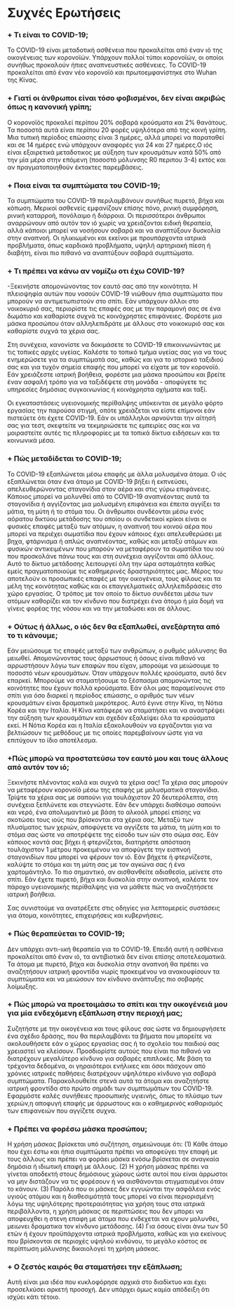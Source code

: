 # Συχνές Ερωτήσεις

### + Τι είναι το COVID-19;

Το COVID-19 είναι μεταδοτική ασθένεια που προκαλείται από έναν ιό της οικογένειας των κορονοϊών. Υπάρχουν πολλοί τύποι κορονοϊών, οι οποίοι συνήθως προκαλούν ήπιες αναπνευστικές ασθένειες. Το COVID-19 προκαλείται από έναν νέο κορονοϊό και πρωτοεμφανίστηκε στο Wuhan της Κίνας.

### + Γιατί οι άνθρωποι είναι τόσο φοβισμένοι, δεν είναι ακριβώς όπως η κανονική γρίπη;

Ο κορονοϊός προκαλεί περίπου 20% σοβαρά κρούσματα και 2% θανάτους. Τα ποσοστά αυτά είναι περίπου 20 φορές υψηλότερα από της κοινή γρίπη. Μια τυπική περίοδος επώασης είναι 3 ημέρες, αλλά μπορεί να παραταθεί και σε 14 ημέρες ενώ υπάρχουν αναφορές για 24 και 27 ημέρες.Ο ιός είναι εξαιρετικά μεταδοτικος με αύξηση των κρουσμάτων κατά 50% από την μία μέρα στην επόμενη (ποσοστό μόλυνσης R0 περιπου 3-4) εκτός και αν πραγματοποιηθούν έκτακτες παρεμβάσεις.

### + Ποια είναι τα συμπτώματα του COVID-19;

Τα συμπτώματα του COVID-19 περιλαμβάνουν συνήθως πυρετό, βήχα και κόπωση. Μερικοί ασθενείς εμφανίζουν επίσης πόνο, ρινική συμφόρηση, ρινική καταρροή, πονόλαιμο ή διάρροια. Οι περισσότεροι άνθρωποι αναρρώνουν από αυτόν τον ιό χωρίς να χρειάζονται ειδική θεραπεία, αλλά κάποιοι μπορεί να νοσήσουν σοβαρά και να αναπτύξουν δυσκολία στην αναπνοή. Οι ηλικιωμένοι και εκείνοι με προυπάρχοντα ιατρικά προβλήματα, όπως καρδιακά προβλήματα, υψηλή αρτηριακή πίεση ή διαβήτη, είναι πιο πιθανό να αναπτύξουν σοβαρά συμπτώματα.

### + Tι πρέπει να κάνω αν νομίζω οτι έχω COVID-19?

-Ξεκινήστε απομονώνοντας τον εαυτό σας από την κοινότητα. Η πλειοψηφία αυτών που νοσούν COVID-19 νιώθουν ήπια συμπτώματα που μπορούν να αντιμετωπιστούν στο σπίτι. Εάν υπάρχουν άλλοι στο νοικοκυριό σας, περιορίστε τις επαφές σας με την παραμονή σας σε ένα δωμάτιο και καθαρίστε συχνά τις κοινόχρηστες επιφάνειες. Φορέστε μια μάσκα προσώπου όταν αλληλεπιδράτε με άλλους στο νοικοκυριό σας και καθαρίστε συχνά τα χέρια σας.

Στη συνέχεια, κανονίστε να δοκιμάσετε το COVID-19 επικοινωνώντας με τις τοπικές αρχές υγείας. Καλέστε το τοπικό τμήμα υγείας σας για να τους ενημερώσετε για τα συμπτώματά σας, καθώς και για το ιστορικό ταξιδιού σας και για τυχόν σημεία επαφής που μπορεί να είχατε με τον κορονοϊό. Εάν χρειάζεστε ιατρική βοήθεια, φορέστε μια μάσκα προσώπου και βρείτε έναν ασφαλή τρόπο για να ταξιδέψετε στη μονάδα - αποφύγετε τις υπηρεσίες δημόσιας συγκοινωνίας ή κοινόχρηστα οχήματα και ταξί.

Οι εγκαταστάσεις υγειονομικής περίθαλψης υπόκεινται σε μεγάλο φόρτο εργασίας την παρούσα στιγμή, οπότε χρειάζεται να είστε επίμονοι εάν πιστεύετε ότι έχετε COVID-19. Εάν οι υπάλληλοι αρνούνται την αίτησή σας για τεστ, σκεφτείτε να τεκμηριώσετε τις εμπειρίες σας και να μοιραστείτε αυτές τις πληροφορίες με τα τοπικά δίκτυα ειδήσεων και τα κοινωνικά μέσα.

### + Πώς μεταδίδεται το COVID-19;

Το COVID-19 εξαπλώνεται μέσω επαφής με άλλα μολυσμένα άτομα. Ο ιός εξαπλώνεται όταν ένα άτομο με COVID-19 βήξει ή εκπνεύσει, απελευθερώνοντας σταγονίδια στον αέρα και στις γύρω επιφάνειες. Κάποιος μπορεί να μολυνθεί από το COVID-19 αναπνέοντας αυτά τα σταγονίδια ή αγγίζοντας μια μολυσμένη επιφάνεια και έπειτα αγγίξει τα μάτια, τη μύτη ή το στόμα του. Οι άνθρωποι συνδέονται μέσω ενός αόρατου δικτύου μετάδοσης του οποίου οι συνδετικοί κρίκοι είναι οι φυσικές επαφές μεταξύ των ατόμων, η αναπνοή του κοινού αέρα που μπορεί να περιέχει σωματίδια που έχουν κάποιος έχει απελευθερώσει με βηχα, φτάρνισμα ή απλώς αναπνέοντας, καθώς και μεταξύ ατόμων και φυσικών αντικειμένων που μπορούν να μεταφέρουν τα σωματίδια του ιού που προσκολάνε πάνω τους και στη συνέχεια αγγίζονται από άλλους. Αυτό το δίκτυο μετάδοσης λειτουργεί όλη την ώρα ασταμάτητα καθώς εμείς πραγματοποιούμε τις καθημερινές δραστηριότητες μας. Μέρος του αποτελούν οι προσωπικές επαφές με την οικογένεια, τους φίλους και τα μέλη της κοινότητας καθώς και οι επαγγελματικές αλληλεπιδράσεις στο χώρο εργασίας. Ο τρόπος με τον οποίο το δίκτυο συνδέεται μέσω των ατόμων καθορίζει και τον κίνδυνο που διατρέχει ένα άτομο ή μία δομή να γίνεις φορέας της νόσου και να την μεταδώσει και σε άλλους.

### + Ούτως ή άλλως, ο ιός δεν θα εξαπλωθεί, ανεξάρτητα από το τι κάνουμε;

Εάν μειώσουμε τις επαφές μεταξύ των ανθρώπων, ο ρυθμός μόλυνσης θα μειωθεί. Απομονώνοντας τους άρρωστους ή όσους είναι πιθανό να αρρωστήσουν λόγω των επαφών που είχαν, μπορούμε να μειώσουμε το ποσοστό νέων κρουσμάτων. Όταν υπάρχουν πολλές κρούσματα, αυτό δεν επαρκεί. Μπορούμε να σταματήσουμε το ξέσπασμα απομονώντας τις κοινότητες που έχουν πολλά κρούσματα. Εάν όλοι μας παραμείνουνε στο σπίτι για όσο διαρκεί η περίοδος επώασης, ο αριθμός των νέων κρουσμάτων είναι δραματικά μικρότερος. Αυτό έγινε στην Κίνα, τη Νότια Κορέα και την Ιταλία. Η Κίνα κατάφερε να σταματήσει και να αναστρέψει την αύξηση των κρουσμάτων και σχεδόν εξαλείψει όλα τα κρούσματα εκεί. Η Νότια Κορέα και η Ιταλία εξακολουθούν να εργάζονται για να βελτιώσουν τις μεθόδους με τις οποίες παρεμβαίνουν ώστε για να επιτύχουν το ίδιο αποτέλεσμα.

### +Πώς μπορώ να προστατεύσω τον εαυτό μου και τους άλλους από αυτόν τον ιό;

Ξεκινήστε πλένοντας καλά και συχνά τα χέρια σας! Τα χέρια σας μπορούν να μεταφέρουν κορονοϊό μέσω της επαφής με μολυσματικά σταγονίδια. Τρίψτε τα χέρια σας με σαπούνι για τουλάχιστον 20 δευτερόλεπτα, στη συνέχεια ξεπλύνετε και στεγνώστε. Εάν δεν υπάρχει διαθέσιμο σαπούνι και νερό, ένα απολυμαντικό με βάση το αλκοόλ μπορεί επίσης να σκοτώσει τους ιούς που βρίσκονται στα χέρια σας. Μεταξύ των πλυσίματος των χεριών, αποφύγετε να αγγίζετε τα μάτια, τη μύτη και το στόμα σας ώστε να αποτρέψετε της είσοδο των ιών στο σώμα σας. Εάν κάποιος κοντά σας βήχει ή φτερνίζεται, διατηρήστε απόσταση τουλάχιστον 1 μέτρου προκειμένου να αποφύγετε την εισπνοή σταγονιδίων που μπορεί να φέρουν τον ιό. Εάν βήχετε ή φτερνίζεστε, καλύψτε το στόμα και τη μύτη σας με τον αγκώνα σας ή ένα χαρτομάντηλο. Το πιο σημαντικό, αν αισθανθείτε αδιαθεσία, μείνετε στο σπίτι. Εάν έχετε πυρετό, βήχα και δυσκολία στην αναπνοή, καλέστε τον πάροχο υγειονομικής περίθαλψης για να μάθετε πώς να αναζητήσετε ιατρική βοήθεια.

Σας συνιστούμε να ανατρέξετε στις οδηγίες για λεπτομερείς συστάσεις για άτομα, κοινότητες, επιχειρήσεις και κυβερνήσεις.

### + Πώς θεραπεύεται το COVID-19;

Δεν υπάρχει αντι-ιική θεραπεία για το COVID-19. Επειδή αυτή η ασθένεια προκαλείται από έναν ιό, τα αντιβιοτικά δεν είναι επίσης αποτελεσματικά. Τα άτομα με πυρετό, βήχα και δυσκολία στην αναπνοή θα πρέπει να αναζητήσουν ιατρική φροντίδα νωρίς προκειμένου να ανακουφίσουν τα συμπτώματα και να μειώσουν τον κίνδυνο ανάπτυξης πιο σοβαρής λοίμωξης.

### + Πώς μπορώ να προετοιμάσω το σπίτι και την οικογένειά μου για μία ενδεχόμενη εξάπλωση στην περιοχή μας;

Συζητήστε με την οικογένεια και τους φίλους σας ώστε να δημιουργήσετε ένα σχέδιο δράσης, που θα περιλαμβάνει τα βήματα που μπορείτε να ακολουθήσετε εάν ο χώρος εργασίας σας ή το σχολείο του παιδιού σας χρειαστεί να κλείσουν. Προσδιορίστε αυτούς που είναι πιο πιθανό να διατρέχουν μεγαλύτερο κίνδυνο για σοβαρές επιπλοκές. Με βάση τα τρέχοντα δεδομένα, οι γηραιότεροι ενήλικες και όσοι πάσχουν από χρόνιες ιατρικές παθήσεις διατρέχουν υψηλότερο κίνδυνο για σοβαρά συμπτώματα. Παρακολουθείτε στενά αυτά τα άτομα και αναζητήστε ιατρική φροντίδα στο πρώτο σημάδι των συμπτωμάτων του COVID-19. Εφαρμόστε καλές συνήθειες προσωπικής υγιεινής, όπως το πλύσιμο των χεριών,η αποφυγή επαφής με άρρωστους και ο καθημερινός καθαρισμός των επιφανειών που αγγίζετε συχνα.

### + Πρέπει να φορέσω μάσκα προσώπου;

Η χρήση μάσκας βρίσκεται υπό συζήτηση, σημειώνουμε ότι: (1) Κάθε άτομο που έχει έστω και ήπια συμπτώματα πρέπει να αποφεύγει την επαφή με τους άλλους και πρέπει να φοράει μάσκα ενόσω βρίσκεται σε αναγκαία δημόσια ή ιδιωτική επαφή με άλλους.
(2) Η χρήση μάσκας πρέπει να γίνεται αποδεκτή στους δημόσιους χώρους ώστε αυτοί που είναι άρρωστοι να μην διστάζουν να τις φορέσουν ή να αισθάνονται στιγματισμένοι όταν το κάνουν.
(3) Παρόλο που οι μάσκες δεν εγγυώνται την ασφάλεια ενός υγιούς ατόμου και η διαθεσιμότητά τους μπορεί να είναι περιορισμένη λόγω της υψηλότερης προτεραιότητας για χρήση τους στα ιατρικά περιβάλλοντα, η χρήση μάσκας σε περιπτώσεις που δεν μπορει να αποφευχθει η στενη επαφη με άτομα που ενδεχεται να εχουν μολυνθει, μειωνει δραματικα τον κίνδυνο μετάδοσης.
(4) Για όσους είναι άνω των 50 ετών ή έχουν προϋπάρχοντα ιατρικά προβλήματα, καθώς και για εκείνους που βρίσκονται σε περιοχές υψηλού κινδύνου, το μεγάλο κόστος σε περίπτωση μόλυνσης δικαιολογεί τη χρήση μάσκας.

### + Ο ζεστός καιρός θα σταματήσει την εξάπλωση;

Αυτή είναι μια ιδέα που κυκλοφόρησε αρχικά στο διαδίκτυο και έχει προσελκύσει αρκετή προσοχή. Δεν υπάρχει όμως καμία απόδειξη ότι ισχύει κάτι τέτοιο.
